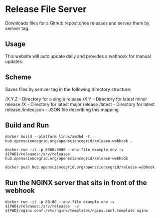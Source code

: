 # Release File Server

Downloads files for a Github repositories releases and serves them by semver tag.

## Usage

This website will auto update daily and provides a webhook for manual updates.

## Scheme

Saves files by semver tag in the following directory structure:

/X.Y.Z - Directory for a single release
/X.Y - Directory for latest minor release
/X - Directory for latest major release
/latest - Directory for latest release
/index.json - JSON file describing this mapping

## Build and Run

```shell
docker build --platform linux/amd64 -t hub.opensciencegrid.org/opensciencegrid/release-webhook .
```

```shell
docker run -it -p 8080:8000 --env-file example.env -v ${PWD}/releases:/srv/releases hub.opensciencegrid.org/opensciencegrid/release-webhook
```

```shell
docker push hub.opensciencegrid.org/opensciencegrid/release-webhook
```

## Run the NGINX server that sits in front of the webhook

```shell
docker run -it -p 80:80 --env-file example.env -v ${PWD}/releases:/srv/releases  -v ${PWD}/nginx.conf:/etc/nginx/templates/nginx.conf.template nginx
```

